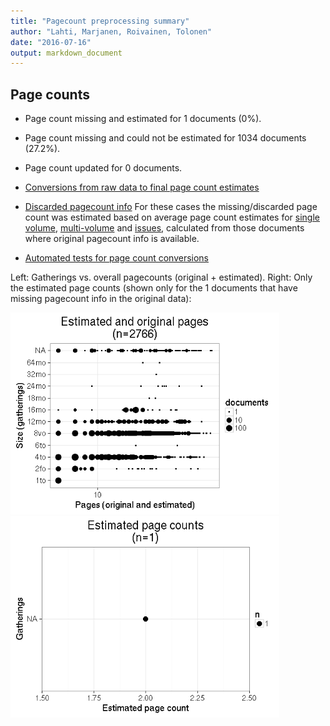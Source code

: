 ```yaml
---
title: "Pagecount preprocessing summary"
author: "Lahti, Marjanen, Roivainen, Tolonen"
date: "2016-07-16"
output: markdown_document
---
```





## Page counts

  * Page count missing and estimated for 1 documents (0%).

  * Page count missing and could not be estimated for 1034 documents (27.2%).

  * Page count updated for 0 documents.
  
  * [Conversions from raw data to final page count estimates](output.tables/pagecount_conversion_nontrivial.csv)

<!--[Page conversions from raw data to final page count estimates with volume info](output.tables/page_conversion_table_full.csv)-->

  * [Discarded pagecount info](output.tables/pagecount_discarded.csv) For these cases the missing/discarded page count was estimated based on average page count estimates for [single volume](mean_pagecounts_singlevol.csv), [multi-volume](mean_pagecounts_multivol.csv) and [issues](mean_pagecounts_issue.csv), calculated from those documents where original pagecount info is available.

  * [Automated tests for page count conversions](https://github.com/rOpenGov/bibliographica/blob/master/inst/extdata/tests_polish_physical_extent.csv)


Left: Gatherings vs. overall pagecounts (original + estimated). Right: Only the estimated page counts (shown only for the 1 documents that have missing pagecount info in the original data):

<img src="figure/pagecount-size-estimated-1.png" title="plot of chunk size-estimated" alt="plot of chunk size-estimated" width="430px" /><img src="figure/pagecount-size-estimated-2.png" title="plot of chunk size-estimated" alt="plot of chunk size-estimated" width="430px" />


<!--

## Average page counts (only works in CERL now)

Multi-volume documents average page counts are given per volume.


|doc.dimension | mean.pages.singlevol|median.pages.singlevol | n.singlevol| mean.pages.multivol| median.pages.multivol| n.multivol| mean.pages.issue|median.pages.issue | n.issue|
|:-------------|--------------------:|:----------------------|-----------:|-------------------:|---------------------:|----------:|----------------:|:------------------|-------:|
|2fo           |                  NaN|NA                     |          92|                  NA|                    NA|         NA|               NA|NA                 |      NA|
|4to           |                  NaN|NA                     |        1563|                  NA|                    NA|         NA|              NaN|NA                 |       1|
|6to           |                  NaN|NA                     |           2|                  NA|                    NA|         NA|               NA|NA                 |      NA|
|8vo           |                  NaN|NA                     |        1104|                  NA|                    NA|         NA|               NA|NA                 |      NA|
|12mo          |                  NaN|NA                     |         182|                  NA|                    NA|         NA|               NA|NA                 |      NA|
|16mo          |                  NaN|NA                     |          86|                  NA|                    NA|         NA|               NA|NA                 |      NA|
|18mo          |                  NaN|NA                     |           4|                  NA|                    NA|         NA|               NA|NA                 |      NA|
|24mo          |                  NaN|NA                     |           9|                  NA|                    NA|         NA|               NA|NA                 |      NA|
|32mo          |                  NaN|NA                     |           1|                  NA|                    NA|         NA|               NA|NA                 |      NA|
|64mo          |                  NaN|NA                     |           2|                  NA|                    NA|         NA|               NA|NA                 |      NA|
|NA            |                  NaN|NA                     |         699|                   1|                     1|          1|              NaN|NA                 |       1|

![plot of chunk size-pagecountsmulti2](figure/pagecount-size-pagecountsmulti2-1.png)

-->
